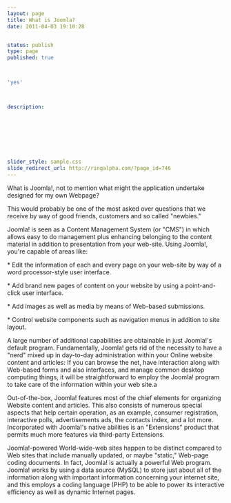 ```yaml
---
layout: page
title: What is Joomla?
date: 2011-04-03 19:10:28


status: publish
type: page
published: true



'yes'



description:








slider_style: sample.css
slide_redirect_url: http://ringalpha.com/?page_id=746
---
```

What is Joomla!, not to mention what might the application undertake
designed for my own Webpage?

This would probably be one of the most asked over questions that we
receive by way of good friends, customers and so called "newbies."

Joomla! is seen as a Content Management System (or "CMS") in which
allows easy to do management plus enhancing belonging to the content
material in addition to presentation from your web-site. Using Joomla!,
you're capable of areas
like:

\* Edit the information of each and every page on your web-site by way
of a word processor-style user interface.

\* Add brand new pages of content on your website by using a
point-and-click user interface.

\* Add images as well as media by means of Web-based submissions.

\* Control website components such as navigation menus in addition to
site layout.

A large number of additional capabilities are obtainable in just
Joomla!'s default program. Fundamentally, Joomla! gets rid of the
necessity to have a "nerd" mixed up in day-to-day administration within
your Online website content and
articles: If you can browse the net, have interaction along with Web-based forms and also interfaces, and manage common desktop computing things, it will be straightforward to employ the Joomla! program to take care of the information within your web site.a

Out-of-the-box, Joomla! features most of the chief elements for
organizing Website content and articles. This also consists of numerous
special aspects that help certain operation, as an example, consumer
registration, interactive polls, advertisements ads, the contacts index,
and a lot more. Incorporated with Joomla!'s native abilities is an
"Extensions" product that permits much more features via third-party
Extensions.

Joomla!-powered World-wide-web sites happen to be distinct compared to
Web sites that include manually updated, or maybe "static," Web-page
coding documents. In fact, Joomla! is actually a powerful Web program.
Joomla! works by using a data source (MySQL) to store just about all of
the information along with important information concerning your
internet site, and this employs a coding language (PHP) to be able to
power its interactive efficiency as well as dynamic Internet pages.

